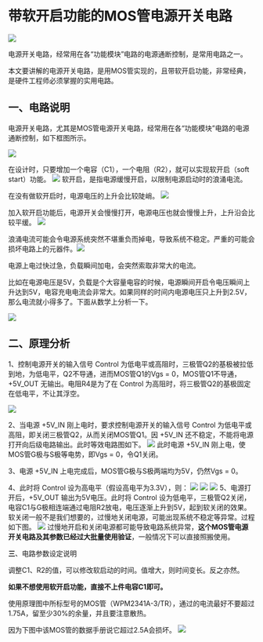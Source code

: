 # 带软开启功能的MOS管电源开关电路

![](https://raw.githubusercontent.com/LeroyK111/pictureBed/master/20241128224242.png)

电源开关电路，经常用在各“功能模块”电路的电源通断控制，是常用电路之一。

本文要讲解的电源开关电路，是用MOS管实现的，且带软开启功能，非常经典，是硬件工程师必须掌握的实用电路。

## **一**、电路说明

电源开关电路，尤其是MOS管电源开关电路，经常用在各“功能模块”电路的电源通断控制，如下框图所示。

![](https://raw.githubusercontent.com/LeroyK111/pictureBed/master/20241128224559.png)

在设计时，只要增加一个电容（C1），一个电阻（R2），就可以实现软开启（soft start）功能。
![](https://raw.githubusercontent.com/LeroyK111/pictureBed/master/20241128224703.png)
软开启，是指电源缓慢开启，以限制电源启动时的浪涌电流。

在没有做软开启时，电源电压的上升会比较陡峭。
![](https://raw.githubusercontent.com/LeroyK111/pictureBed/master/20241128224727.png)

加入软开启功能后，电源开关会慢慢打开，电源电压也就会慢慢上升，上升沿会比较平缓。
![](https://raw.githubusercontent.com/LeroyK111/pictureBed/master/20241128224856.png)

浪涌电流可能会令电源系统突然不堪重负而掉电，导致系统不稳定。严重的可能会损坏电路上的元器件。![](../readme.assets/Pasted%20image%2020241128224912.png)

电源上电过快过急，负载瞬间加电，会突然索取非常大的电流。

比如在电源电压是5V，负载是个大容量电容的时候，电源瞬间开启令电压瞬间上升达到5V，电容充电电流会非常大。如果同样的时间内电源电压只上升到2.5V，那么电流就小得多了。下面从数学上分析一下。

![](https://raw.githubusercontent.com/LeroyK111/pictureBed/master/20241128224937.png)

## **二**、原理分析

1、控制电源开关的输入信号 Control 为低电平或高阻时，三极管Q2的基极被拉低到地，为低电平，Q2不导通，进而MOS管Q1的Vgs = 0，MOS管Q1不导通，+5V_OUT 无输出。电阻R4是为了在 Control 为高阻时，将三极管Q2的基极固定在低电平，不让其浮空。

![](https://raw.githubusercontent.com/LeroyK111/pictureBed/master/20241128225449.png)

2、当电源 +5V_IN 刚上电时，要求控制电源开关的输入信号 Control 为低电平或高阻，即关闭三极管Q2，从而关闭MOS管Q1。因 +5V_IN 还不稳定，不能将电源打开向后级电路输出。此时等效电路图如下。
![](https://raw.githubusercontent.com/LeroyK111/pictureBed/master/20241128225511.png)
此时电源 +5V_IN 刚上电，使MOS管G极与S极等电势，即Vgs = 0，令Q1关闭。

3、电源 +5V_IN 上电完成后，MOS管G极与S极两端均为5V，仍然Vgs = 0。

4、此时将 Control 设为高电平（假设高电平为3.3V），则：
![](https://raw.githubusercontent.com/LeroyK111/pictureBed/master/20241128225817.png)
![](https://raw.githubusercontent.com/LeroyK111/pictureBed/master/20241128225835.png)
![](https://raw.githubusercontent.com/LeroyK111/pictureBed/master/20241128225848.png)
5、电源打开后，+5V_OUT 输出为5V电压。此时将 Control 设为低电平，三极管Q2关闭，电容C1与G极相连端通过电阻R2放电，电压逐渐上升到5V，起到软关闭的效果。软关闭一般不是我们想要的，过慢地关闭电源，可能出现系统不稳定等异常。过程如下图。
![](https://raw.githubusercontent.com/LeroyK111/pictureBed/master/20241128225904.png)
过慢地开启和关闭电源都可能导致电路系统异常，**这个MOS管电源开关电路及其参数已经过大批量使用验证**，一般情况下可以直接照搬使用。

**三**、电路参数设定说明

调整C1、R2的值，可以修改软启动的时间。值增大，则时间变长。反之亦然。

**如果不想使用软开启功能，直接不上件电容C1即可。**

使用原理图中所标型号的MOS管（WPM2341A-3/TR），通过的电流最好不要超过1.75A，留至少30%的余量，并且要注意散热。

因为下图中该MOS管的数据手册说它超过2.5A会损坏。
![](https://raw.githubusercontent.com/LeroyK111/pictureBed/master/20241128225940.png)

